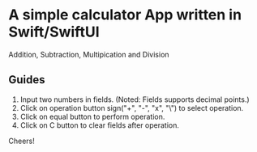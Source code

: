 <h1>A simple calculator App written in Swift/SwiftUI</h1>
<p>Addition, Subtraction, Multipication and Division</p>
<h2>Guides</h2>
<ol type="1">
<li>Input two numbers in fields. (Noted: Fields supports decimal points.)</li>
<li>Click on operation button sign("+", "-", "x", "\") to select operation.</li>
<li>Click on equal button to perform operation.</li>
<li>Click on C button to clear fields after operation.</li>
</ol>
<p>Cheers!</p>
